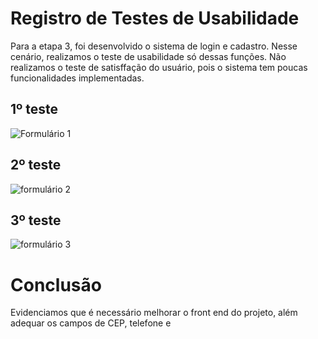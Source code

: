 # Registro de Testes de Usabilidade 

Para a etapa 3, foi desenvolvido o sistema de login e cadastro. Nesse cenário, realizamos o teste de usabilidade só dessas funções. Não realizamos o teste de satisffação do usuário, pois o sistema tem poucas funcionalidades implementadas.

## 1º teste

![Formulário 1](https://github.com/ICEI-PUC-Minas-PMV-ADS/pmv-ads-2023-2-e2-proj-int-t2-conta-facil/assets/36486198/73587c5c-2255-4efa-bd43-cd990199a9a9)

## 2º teste

![formulário 2](https://github.com/ICEI-PUC-Minas-PMV-ADS/pmv-ads-2023-2-e2-proj-int-t2-conta-facil/assets/36486198/1b5aa2ae-659d-4fa5-95f7-6863d0ba38c4)

## 3º teste

![formulário 3](https://github.com/ICEI-PUC-Minas-PMV-ADS/pmv-ads-2023-2-e2-proj-int-t2-conta-facil/assets/36486198/02c4940c-d520-4d3c-b3f7-f9083ba748ef)


# Conclusão

Evidenciamos que é necessário melhorar o front end do projeto, além adequar os campos de CEP, telefone e 
